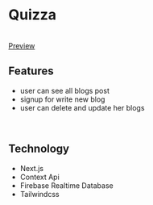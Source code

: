 <h1>Quizza</h1>
<br>
<a href="https://askme-nn.web.app/" target='_blank'>Preview</a>
<br>
<h2>Features</h2>
 <ul>
   <li>user can see all blogs post</li>
   <li>signup for write new blog</li>
   <li>user can delete and update her blogs</li>
</ul>
<br>
 <h2>Technology</h2>
  <ul>
    <li>Next.js</li>
    <li>Context Api</li>
    <li>Firebase Realtime Database</li>
    <li>Tailwindcss</li>
  </ul>
